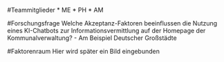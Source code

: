 \#Teammitglieder \* ME \* PH \* AM

\#Forschungsfrage Welche Akzeptanz-Faktoren beeinflussen die Nutzung
eines KI-Chatbots zur Informationsvermittlung auf der Homepage der
Kommunalverwaltung? - Am Beispiel Deutscher Großstädte

\#Faktorenraum Hier wird später ein Bild eingebunden
